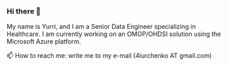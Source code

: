 ### Hi there 👋

My name is Yurri, and I am a Senior Data Engineer specializing in Healthcare. I am currently working on an OMOP/OHDSI solution using the Microsoft Azure platform.

📫 How to reach me: write me to my e-mail (4iurchenko AT gmail.com)

